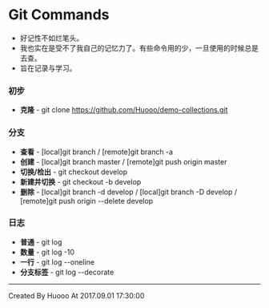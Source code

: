 # Git Commands
 - 好记性不如烂笔头。
 - 我也实在是受不了我自己的记忆力了。有些命令用的少，一旦使用的时候总是去查。
 - 旨在记录与学习。

### 初步
 - **克隆** - git clone https://github.com/Huooo/demo-collections.git

### 分支
 - **查看** - [local]git branch / [remote]git branch -a
 - **创建** - [local]git branch master / [remote]git push origin master
 - **切换/检出** - git checkout develop
 - **新建并切换** - git checkout -b develop
 - **删除** - [local]git branch -d develop / [local]git branch -D develop / [remote]git push origin --delete develop

### 日志
 - **普通** - git log
 - **数量** - git log -10
 - **一行** - git log --oneline
 - **分支标签** - git log --decorate



---
Created By Huooo At 2017.09.01 17:30:00


